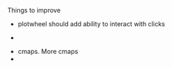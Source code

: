 

Things to improve 

* plotwheel should add ability to interact with clicks 
* ~~~ expt should identify new file by date, not just existence.~~~
* cmaps. More cmaps
* 